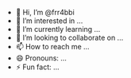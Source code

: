 - 👋 Hi, I’m @frr4bbi
- 👀 I’m interested in ...
- 🌱 I’m currently learning ...
- 💞️ I’m looking to collaborate on ...
- 📫 How to reach me ...
- 😄 Pronouns: ...
- ⚡ Fun fact: ...

<!---
frr4bbi/frr4bbi is a ✨ special ✨ repository because its `README.md` (this file) appears on your GitHub profile.
You can click the Preview link to take a look at your changes.
--->
